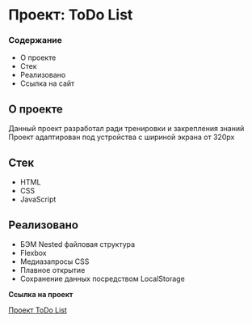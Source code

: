 # Проект: ToDo List

### Содержание

- О проекте
- Стек
- Реализовано
- Ссылка на сайт

## О проекте

Данный проект разработал ради тренировки и закрепления знаний  
Проект адаптирован под устройства с шириной экрана от 320px

## Стек

- HTML
- CSS
- JavaScript

## Реализовано

- БЭМ Nested файловая структура
- Flexbox
- Медиазапросы CSS
- Плавное открытие
- Сохранение данных посредством LocalStorage

**Ссылка на проект**

[Проект ToDo List](https://artaleal.github.io/ToDo-List-training/)
